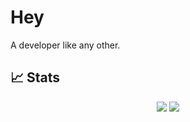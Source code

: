 # Hey

A developer like any other.

## 📈 Stats
<p align="center">
  <img src="https://github-readme-stats.vercel.app/api?username=kullaniciAdin&show_icons=true&theme=github_dark" />
  <img src="https://github-readme-stats.vercel.app/api/top-langs/?username=kullaniciAdin&layout=compact&theme=github_dark" />
</p>
